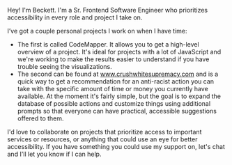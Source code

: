 Hey! I'm Beckett. I'm a Sr. Frontend Software Engineer who prioritizes accessibility in every role and project I take on.

I’ve got a couple personal projects I work on when I have time:
<ul>
<li>The first is called CodeMapper. It allows you to get a high-level overview of a project. It's ideal for projects with a lot of JavaScript and we're working to make the results easier to understand if you have trouble seeing the visualizations.</li>
<li>The second can be found at <a href="http://www.crushwhitesupremacy.com">www.crushwhitesupremacy.com</a> and is a quick way to get a recommendation for an anti-racist action you can take with the specific amount of time or money you currently have available. At the moment it's fairly simple, but the goal is to expand the database of possible actions and customize things using additional prompts so that everyone can have practical, accessible suggestions offered to them.</li>
</ul>

I'd love to collaborate on projects that prioritize access to important services or resources, or anything that could use an eye for better accessibility. If you have something you could use my support on, let's chat and I'll let you know if I can help.
